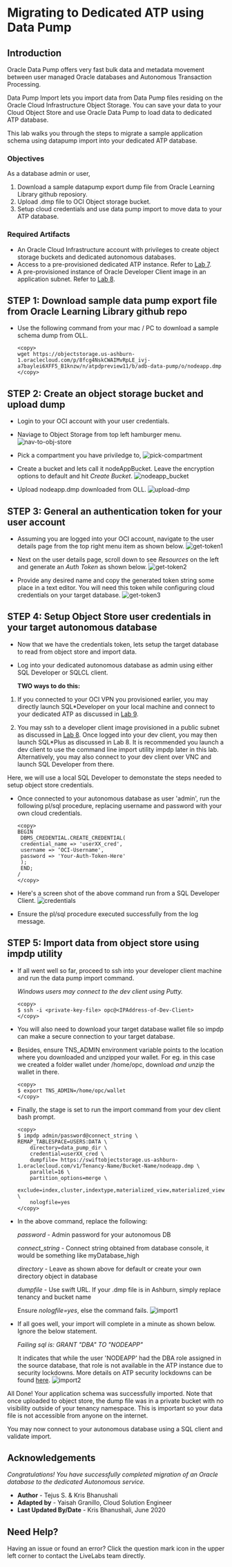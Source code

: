 # Migrating to Dedicated ATP using Data Pump

## Introduction
Oracle Data Pump offers very fast bulk data and metadata movement between user managed Oracle databases and Autonomous Transaction Processing.

Data Pump Import lets you import data from Data Pump files residing on the Oracle Cloud Infrastructure Object Storage. You can save your data to your Cloud Object Store and use Oracle Data Pump to load data to dedicated ATP database.

This lab walks you through the steps to migrate a sample application schema using datapump import into your dedicated ATP database.


### Objectives

As a database admin or user,

1. Download a sample datapump export dump file from Oracle Learning Library github reposiory.
2. Upload .dmp file to OCI Object storage bucket.
3. Setup cloud credentials and use data pump import to move data to your ATP database.


### Required Artifacts
- An Oracle Cloud Infrastructure account with privileges to create object storage buckets and dedicated autonomous databases.
- Access to a pre-provisioned dedicated ATP instance. Refer to [Lab 7](?lab=lab-7-provisioning-databases).
- A pre-provisioned instance of Oracle Developer Client image in an application subnet. Refer to [Lab 8](?lab=lab-8-configuring-development-system).

## STEP 1: Download sample data pump export file from Oracle Learning Library github repo

- Use the following command from your mac / PC to download a sample schema dump from OLL.

    ```
    <copy>
    wget https://objectstorage.us-ashburn-1.oraclecloud.com/p/8fcg4NskCWAIMvRpLE_ivj-a7baylei6XFF5_B1knzw/n/atpdpreview11/b/adb-data-pump/o/nodeapp.dmp
    </copy>
    ```
    
## STEP 2: Create an object storage bucket and upload dump

- Login to your OCI account with your user credentials.

- Naviage to Object Storage from top left hamburger menu.
    ![nav-to-obj-store](./images/nav-to-obj-store.png " ")

- Pick a compartment you have priviledge to,
    ![pick-compartment](./images/pick-compartment.png " ")

- Create a bucket and lets call it nodeAppBucket. Leave the encryption options to default and hit *Create Bucket*.
    ![nodeapp_bucket](./images/nodeapp-bucket.png " ")

- Upload nodeapp.dmp downloaded from OLL.
    ![upload-dmp](./images/upload-dmp.png " ")

## STEP 3: General an authentication token for your user account

- Assuming you are logged into your OCI account, navigate to the user details page from the top right menu item as shown below.
    ![get-token1](./images/get-token1.png " ")

- Next on the user details page, scroll down to see  *Resources* on the left and generate an *Auth Token* as shown below.
    ![get-token2](./images/get-token2.png " ")

- Provide any desired name and copy the generated token string some place in a text editor. You will need this token while configuring cloud credentials on your  target database.
    ![get-token3](./images/get-token3.png " ")


## STEP 4: Setup Object Store user credentials in your target autonomous database

- Now that we have the credentials token, lets setup the target database to read from object store and import data.

- Log into your dedicated autonomous database as admin using either SQL Developer or SQLCL client.

    **TWO ways to do this:**

1. If you connected to your OCI VPN you provisioned earlier, you may directly launch SQL*Developer on your local machine and connect to your dedicated ATP as discussed in [Lab 9](?lab=lab-9-configuring-vpn-into-private-atp).

2. You may ssh to a developer client image provisioned in a public subnet as discussed in [Lab 8](?lab=lab-8-configuring-development-system). Once logged into your dev client, you may then launch SQL*Plus as discussed in Lab 8.  It is recommended you launch a dev client to use the command line import utility impdp later in this lab. Alternatively, you may also connect to your dev client over VNC and launch SQL Developer from there.

Here, we will use a local SQL Developer to demonstate the steps needed to setup object store credentials.

- Once connected to your autonomous database as user 'admin', run the following pl/sql procedure, replacing username and password with your own cloud credentials.

    ```
    <copy>
    BEGIN
     DBMS_CREDENTIAL.CREATE_CREDENTIAL(
     credential_name => 'userXX_cred',
     username => ‘OCI-Username',
     password => 'Your-Auth-Token-Here'
     );
     END;
    /
    </copy>
    ```

- Here's a screen shot of the above command run from a SQL Developer Client.
    ![credentials](./images/credentials.png " ")

- Ensure the pl/sql procedure executed successfully from the log message.

## STEP 5: Import data from object store using impdp utility

- If all went well so far, proceed to ssh into your developer client machine and run the data pump import command.

    *Windows users may connect to the dev client using Putty.*       

    ```
    <copy>
    $ ssh -i <private-key-file> opc@<IPAddress-of-Dev-Client>
    </copy>
    ```

- You will also need to download your target database wallet file so impdp can make a secure connection to your target database.

- Besides, ensure TNS_ADMIN environment variable points to the location where you downloaded and unzipped your wallet. For eg. in this case we created a folder wallet under /home/opc, download *and unzip* the wallet in there.

    ```
    <copy>
    $ export TNS_ADMIN=/home/opc/wallet
    </copy>
    ```

- Finally, the stage is set to run the import command from your dev client bash prompt.

    ```
    <copy>
    $ impdp admin/password@connect_string \
    REMAP_TABLESPACE=USERS:DATA \
        directory=data_pump_dir \
        credential=userXX_cred \
        dumpfile= https://swiftobjectstorage.us-ashburn-1.oraclecloud.com/v1/Tenancy-Name/Bucket-Name/nodeapp.dmp \
        parallel=16 \
        partition_options=merge \
        exclude=index,cluster,indextype,materialized_view,materialized_view_log,materialized_zonemap,db_link \
        nologfile=yes
    </copy>
    ```

- In the above command, replace the following:

    *password* - Admin password for your autonomous DB

    *connect\_string* - Connect string obtained from database console, it would be something like myDatabase_high

    *directory* - Leave as shown above for default or create your own directory object in database

    *dumpfile* - Use swift URL. If your .dmp file is in Ashburn, simply replace tenancy and bucket name

    Ensure *nologfile=yes*, else the command fails.
    ![import1](./images/import1.png " ")

- If all goes well, your import will complete in a minute as shown below. Ignore the below statement.

    *Failing sql is:
    GRANT "DBA" TO "NODEAPP"*

    It indicates that while the user 'NODEAPP' had the DBA role assigned in the source database, that role is not available in the ATP instance due to security lockdowns. More details on ATP security lockdowns can be found [here](https://docs.oracle.com/en/cloud/paas/atp-cloud/atpdg/experienced-database-users.html#GUID-11ABDC70-C99F-48E4-933B-C7D588E4320A).
    ![import2](./images/import2.png " ")

All Done! Your application schema was successfully imported. Note that once uploaded to object store, the dump file was in a private bucket with no visibility outside of your tenancy namespace. This is important so your data file is not accessible from anyone on the internet.

You may now connect to your autonomous database using a SQL client and validate import.


## Acknowledgements

*Congratulations! You have successfully completed migration of an Oracle database to the dedicated Autonomous service.*

- **Author** - Tejus S. & Kris Bhanushali
- **Adapted by** -  Yaisah Granillo, Cloud Solution Engineer
- **Last Updated By/Date** - Kris Bhanushali, June 2020


## Need Help?  
Having an issue or found an error?  Click the question mark icon in the upper left corner to contact the LiveLabs team directly.
